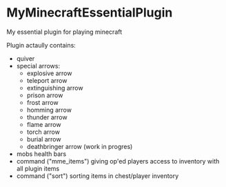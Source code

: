 # MyMinecraftEssentialPlugin
My essential plugin for playing minecraft

Plugin actaully contains:
- quiver 
- special arrows:
  - explosive arrow
  - teleport arrow
  - extinguishing arrow
  - prison arrow
  - frost arrow
  - homming arrow
  - thunder arrow 
  - flame arrow 
  - torch arrow 
  - burial arrow 
  - deathbringer arrow (work in progres)
- mobs health bars
- command ("mme_items") giving op'ed players access to inventory with all plugin items
- command ("sort") sorting items in chest/player inventory
